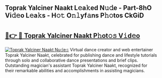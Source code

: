 ## Toprak Yalciner Naakt L𝚎a𝚔ed N𝚞𝚍e - Part-8hO Vi𝚍𝚎o L𝚎a𝚔s - H𝚘𝚝 O𝚗𝚕yf𝚊ns P𝚑𝚘tos CkGiD

# <h2><a href="http://kf6yd2.oniu.top/?m=Toprak+Yalciner+Naakt">🔗👉 🔴 Toprak Yalciner Naakt P𝚑ot𝚘𝚜 V𝚒d𝚎o</a></h2>

[![Toprak Yalciner Naakt Nu𝚍e𝚜](https://i.imgur.com/0qMVB7G.gif)](http://kf6yd2.oniu.top/?m=Toprak+Yalciner+Naakt)
Virtual dance creator and web entertainer Toprak Yalciner Naakt, celebrated for publishing dance and lifestyle tutorials through solo and collaborative dance presentations and brief clips. Outstanding magician's assistant Toprak Yalciner Naakt, recognized for their remarkable abilities and accomplishments in assisting magicians.  
